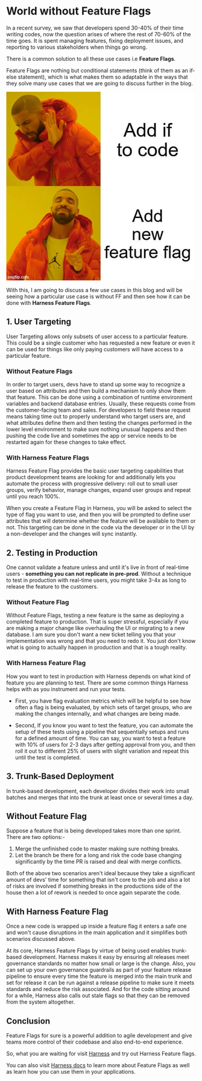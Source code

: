 # World without Feature Flags 

In a recent survey, we saw that developers spend 30-40% of their time writing codes, now the question arises of where the rest of 70-60% of the time goes. It is spent managing features, fixing deployment issues, and reporting to various stakeholders when things go wrong.

There is a common solution to all these use cases i.e **Feature Flags**. 

Feature Flags are nothing but conditional statements (think of them as an if-else statement), which is what makes them so adaptable in the ways that they solve many use cases that we are going to discuss further in the blog. 

![](feature-flags-best-practices-meme-1.jpg)

With this, I am going to discuss a few use cases in this blog and will be seeing how a particular use case is without FF and then see how it can be done with **Harness Feature Flags**. 

## 1. User Targeting 

User Targeting allows only subsets of user access to a particular feature. This could be a single customer who has requested a new feature or even it can be used for things like only paying customers will have access to a particular feature.

### Without Feature Flags 

In order to target users, devs have to stand up some way to recognize a user based on attributes and then build a mechanism to only show them that feature. This can be done using a combination of runtime environment variables and backend database entries. Usually, these requests come from the customer-facing team and sales. For developers to field these request means taking time out to properly understand who target users are, and what attributes define them and then testing the changes performed in the lower level environment to make sure nothing unusual happens and then pushing the code live and sometimes the app or service needs to be restarted again for these changes to take effect. 

### With Harness Feature Flags 

Harness Feature Flag provides the basic user targeting capabilities that product development teams are looking for and additionally lets you automate the process with progressive delivery: roll out to small user groups, verify behavior, manage changes, expand user groups and repeat until you reach 100%. 

When you create a Feature Flag in Harness, you will be asked to select the type of flag you want to use, and then you will be prompted to define user attributes that will determine whether the feature will be available to them or not. This targeting can be done in the code via the developer or in the UI by a non-developer and the changes will sync instantly.

## 2. Testing in Production 

One cannot validate a feature unless and until it's live in front of real-time users - **something you can not replicate in pre-prod**. Without a technique to test in production with real-time users, you might take 3-4x as long to release the feature to the customers.

### Without Feature Flag 

Without Feature Flags, testing a new feature is the same as deploying a completed feature to production. That is super stressful, especially if you are making a major change like overhauling the UI or migrating to a new database. I am sure you don't want a new ticket telling you that your implementation was wrong and that you need to redo it. You just don't know what is going to actually happen in production and that is a tough reality. 

### With Harness Feature Flag 

How you want to test in production with Harness depends on what kind of feature you are planning to test. There are some common things Harness helps with as you instrument and run your tests.

- First, you have flag evaluation metrics which will be helpful to see how often a flag is being evaluated, by which sets of target groups, who are making the changes internally, and what changes are being made. 

- Second, If you know you want to test the feature, you can automate the setup of these tests using a pipeline that sequentially setups and runs for a defined amount of time. You can say, you want to test a feature with 10% of users for 2-3 days after getting approval from you, and then roll it out to different 25% of users with slight variation and repeat this until the test is completed. 

## 3. Trunk-Based Deployment

In trunk-based development, each developer divides their work into small batches and merges that into the trunk at least once or several times a day.

## Without Feature Flag 

Suppose a feature that is being developed takes more than one sprint. There are two options:-

1. Merge the unfinished code to master making sure nothing breaks. 
2. Let the branch be there for a long and risk the code base changing significantly by the time PR is raised and deal with merge conflicts.

Both of the above two scenarios aren't ideal because they take a significant amount of devs' time for something that isn't core to the job and also a lot of risks are involved if something breaks in the productions side of the house then a lot of rework is needed to once again separate the code. 

## With Harness Feature Flag

Once a new code is wrapped up inside a feature flag it enters a safe one and won't cause disruptions in the main application and it simplifies both scenarios discussed above. 

At its core, Harness Feature Flags by virtue of being used enables trunk-based development. Harness makes it easy by ensuring all releases meet governance standards no matter how small or large is the change. Also, you can set up your own governance guardrails as part of your feature release pipeline to ensure every time the feature is merged into the main trunk and set for release it can be run against a release pipeline to make sure it meets standards and reduce the risk associated. And for the code sitting around for a while, Harness also calls out stale flags so that they can be removed from the system altogether. 


## Conclusion 

Feature Flags for sure is a powerful addition to agile development and give teams more control of their codebase and also end-to-end experience. 

So, what you are waiting for visit [Harness](https://app.harness.io/auth/#/signin) and try out Harness Feature flags.

You can also visit [Harness docs](https://docs.harness.io/category/vjolt35atg-feature-flags) to learn more about Feature Flags as well as learn how you can use them in your applications.
